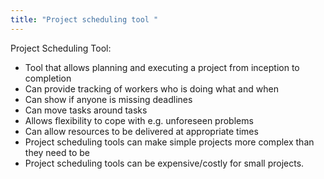 ```yaml
---
title: "Project scheduling tool "
--- 
```

Project Scheduling Tool:

- Tool that allows planning and executing a project from inception to completion
- Can provide tracking of workers who is doing what and when
- Can show if anyone is missing deadlines
- Can move tasks around tasks
- Allows flexibility to cope with e.g. unforeseen problems
- Can allow resources to be delivered at appropriate times
- Project scheduling tools can make simple projects more complex than they need to be
- Project scheduling tools can be expensive/costly for small projects. 
